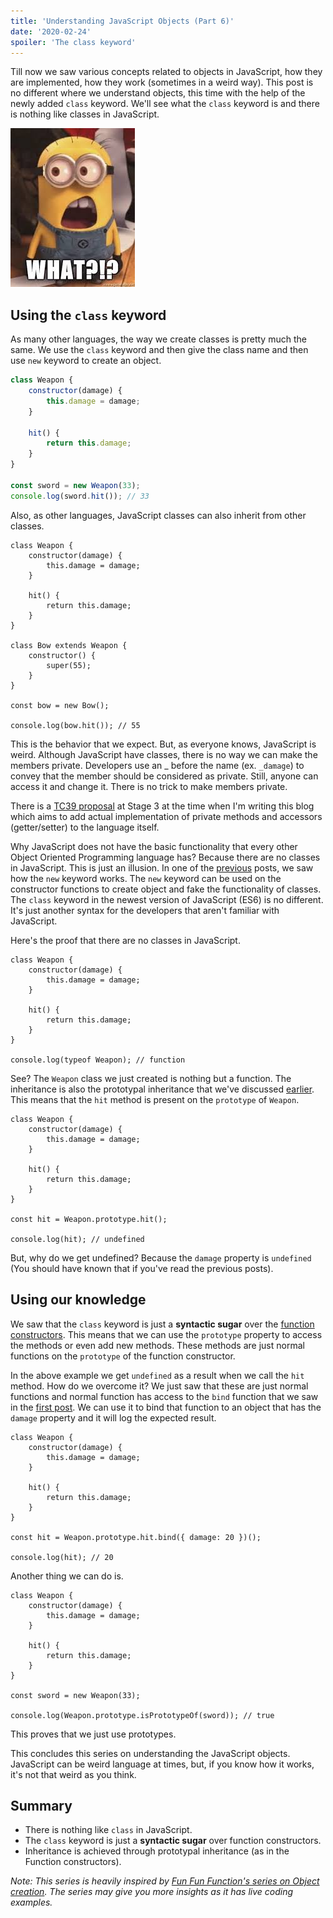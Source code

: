 ```yaml
---
title: 'Understanding JavaScript Objects (Part 6)'
date: '2020-02-24'
spoiler: 'The class keyword'
---
```


Till now we saw various concepts related to objects in JavaScript, how they are implemented, how they work (sometimes in a weird way). This post is no different where we understand objects, this time with the help of the newly added `class` keyword. We'll see what the `class` keyword is and there is nothing like classes in JavaScript.

![What](./what.jpg)

## Using the `class` keyword

As many other languages, the way we create classes is pretty much the same. We use the `class` keyword and then give the class name and then use `new` keyword to create an object.

```js
class Weapon {
	constructor(damage) {
		this.damage = damage;
	}

	hit() {
		return this.damage;
	}
}

const sword = new Weapon(33);
console.log(sword.hit()); // 33
```

Also, as other languages, JavaScript classes can also inherit from other classes.

```js{11}
class Weapon {
	constructor(damage) {
		this.damage = damage;
	}

	hit() {
		return this.damage;
	}
}

class Bow extends Weapon {
	constructor() {
		super(55);
	}
}

const bow = new Bow();

console.log(bow.hit()); // 55
```

This is the behavior that we expect. But, as everyone knows, JavaScript is weird. Although JavaScript have classes, there is no way we can make the members private. Developers use an \_ before the name (ex. `_damage`) to convey that the member should be considered as private. Still, anyone can access it and change it. There is no trick to make members private.

There is a [TC39 proposal](https://github.com/tc39/proposal-private-methods) at Stage 3 at the time when I'm writing this blog which aims to add actual implementation of private methods and accessors (getter/setter) to the language itself.

Why JavaScript does not have the basic functionality that every other Object Oriented Programming language has? Because there are no classes in JavaScript. This is just an illusion. In one of the [previous](https://blog.piyushpawar.dev/understanding-javascript-objects-part-3) posts, we saw how the `new` keyword works. The `new` keyword can be used on the constructor functions to create object and fake the functionality of classes. The `class` keyword in the newest version of JavaScript (ES6) is no different. It's just another syntax for the developers that aren't familiar with JavaScript.

Here's the proof that there are no classes in JavaScript.

```js{11}
class Weapon {
	constructor(damage) {
		this.damage = damage;
	}

	hit() {
		return this.damage;
	}
}

console.log(typeof Weapon); // function
```

See? The `Weapon` class we just created is nothing but a function. The inheritance is also the prototypal inheritance that we've discussed [earlier](https://blog.piyushpawar.dev/understanding-javascript-objects-part-2). This means that the `hit` method is present on the `prototype` of `Weapon`.

```js{13}
class Weapon {
	constructor(damage) {
		this.damage = damage;
	}

	hit() {
		return this.damage;
	}
}

const hit = Weapon.prototype.hit();

console.log(hit); // undefined
```

But, why do we get undefined? Because the `damage` property is `undefined` (You should have known that if you've read the previous posts).

## Using our knowledge

We saw that the `class` keyword is just a **syntactic sugar** over the [function constructors](https://blog.piyushpawar.dev/understanding-javascript-objects-part-4). This means that we can use the `prototype` property to access the methods or even add new methods. These methods are just normal functions on the `prototype` of the function constructor.

In the above example we get `undefined` as a result when we call the `hit` method. How do we overcome it? We just saw that these are just normal functions and normal function has access to the `bind` function that we saw in the [first post](https://blog.piyushpawar.dev/understanding-javascript-objects-part-1). We can use it to bind that function to an object that has the `damage` property and it will log the expected result.

```js{11,13}
class Weapon {
	constructor(damage) {
		this.damage = damage;
	}

	hit() {
		return this.damage;
	}
}

const hit = Weapon.prototype.hit.bind({ damage: 20 })();

console.log(hit); // 20
```

Another thing we can do is.

```js{13}
class Weapon {
	constructor(damage) {
		this.damage = damage;
	}

	hit() {
		return this.damage;
	}
}

const sword = new Weapon(33);

console.log(Weapon.prototype.isPrototypeOf(sword)); // true
```

This proves that we just use prototypes.

This concludes this series on understanding the JavaScript objects. JavaScript can be weird language at times, but, if you know how it works, it's not that weird as you think.

## Summary

-   There is nothing like `class` in JavaScript.
-   The `class` keyword is just a **syntactic sugar** over function constructors.
-   Inheritance is achieved through prototypal inheritance (as in the Function constructors).

_Note: This series is heavily inspired by [Fun Fun Function's series on Object creation](https://www.youtube.com/playlist?list=PL0zVEGEvSaeHBZFy6Q8731rcwk0Gtuxub). The series may give you more insights as it has live coding examples._
